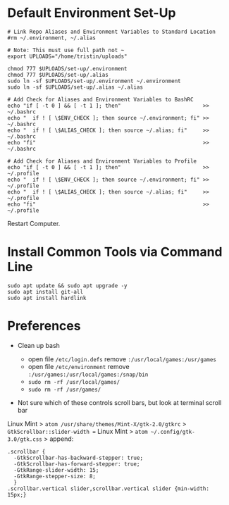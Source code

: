 # Default Environment Set-Up

    # Link Repo Aliases and Environment Variables to Standard Location
    #rm ~/.environment, ~/.alias
    
    # Note: This must use full path not ~
    export UPLOADS="/home/tristin/uploads"
    
    chmod 777 $UPLOADS/set-up/.environment
    chmod 777 $UPLOADS/set-up/.alias
    sudo ln -sf $UPLOADS/set-up/.environment ~/.environment
    sudo ln -sf $UPLOADS/set-up/.alias ~/.alias
    
    # Add Check for Aliases and Environment Variables to BashRC
    echo "if [ -t 0 ] && [ -t 1 ]; then"                          >> ~/.bashrc
    echo "  if ! [ \$ENV_CHECK ]; then source ~/.environment; fi" >> ~/.bashrc
    echo "  if ! [ \$ALIAS_CHECK ]; then source ~/.alias; fi"     >> ~/.bashrc
    echo "fi"                                                     >> ~/.bashrc
    
    # Add Check for Aliases and Environment Variables to Profile
    echo "if [ -t 0 ] && [ -t 1 ]; then"                          >> ~/.profile
    echo "  if ! [ \$ENV_CHECK ]; then source ~/.environment; fi" >> ~/.profile
    echo "  if ! [ \$ALIAS_CHECK ]; then source ~/.alias; fi"     >> ~/.profile
    echo "fi"                                                     >> ~/.profile

Restart Computer.

# Install Common Tools via Command Line

    sudo apt update && sudo apt upgrade -y
    sudo apt install git-all
    sudo apt install hardlink

# Preferences

- Clean up bash
  - open file `/etc/login.defs`  remove `:/usr/local/games:/usr/games`
  - open file `/etc/environment` remove `:/usr/games:/usr/local/games:/snap/bin`
  - `sudo rm -rf /usr/local/games/`
  - `sudo rm -rf /usr/games/`

- Not sure which of these controls scroll bars, but look at terminal scroll bar

Linux Mint > `atom /usr/share/themes/Mint-X/gtk-2.0/gtkrc` > `GtkScrollbar::slider-width =`
Linux Mint > `atom ~/.config/gtk-3.0/gtk.css` > append:

    .scrollbar {
      -GtkScrollbar-has-backward-stepper: true;
      -GtkScrollbar-has-forward-stepper: true;
      -GtkRange-slider-width: 15;
      -GtkRange-stepper-size: 8;
      }
    .scrollbar.vertical slider,scrollbar.vertical slider {min-width: 15px;}


